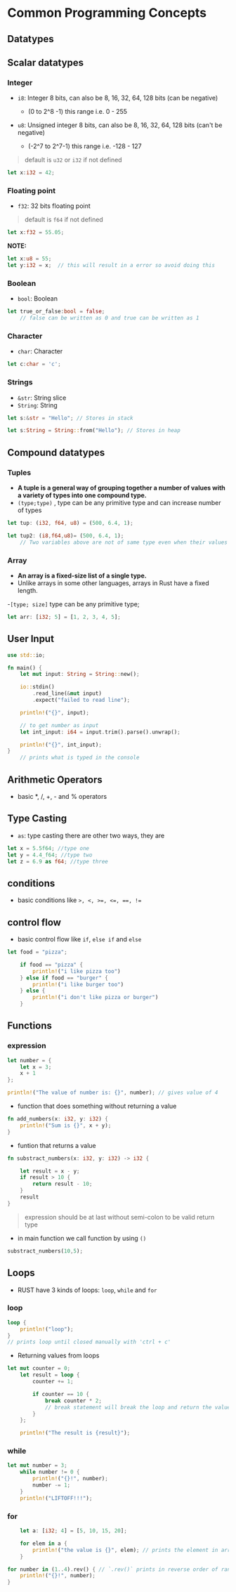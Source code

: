 # Common Programming Concepts

## Datatypes

## Scalar datatypes

### Integer

- `i8`: Integer 8 bits, can also be 8, 16, 32, 64, 128 bits (can be negative)
  - (0 to 2^8 -1) this range i.e. 0 - 255
- `u8`: Unsigned integer 8 bits, can also be 8, 16, 32, 64, 128 bits (can't be negative)

  - (-2^7 to 2^7-1) this range i.e. -128 - 127

> default is `u32` or `i32` if not defined

```rust
let x:i32 = 42;
```

### Floating point

- `f32`: 32 bits floating point

> default is `f64` if not defined

```rust
let x:f32 = 55.05;
```

**NOTE:**

```rust
let x:u8 = 55;
let y:i32 = x;  // this will result in a error so avoid doing this
```

### Boolean

- `bool`: Boolean

```rust
let true_or_false:bool = false;
    // false can be written as 0 and true can be written as 1
```

### Character

- `char`: Character

```rust
let c:char = 'c';
```

### Strings

- `&str`: String slice
- `String`: String

```rust
let s:&str = "Hello"; // Stores in stack

let s:String = String::from("Hello"); // Stores in heap
```

## Compound datatypes

### Tuples

- **A tuple is a general way of grouping together a number of values with a variety of types into one compound type.**
- `(type;type)` , type can be any primitive type and can increase number of types

```rust
let tup: (i32, f64, u8) = (500, 6.4, 1);

let tup2: (i8,f64,u8)= (500, 6.4, 1);
    // Two variables above are not of same type even when their values are same
```

### Array

- **An array is a fixed-size list of a single type.**
- Unlike arrays in some other languages, arrays in Rust have a fixed length.

-`[type; size]` type can be any primitive type;

```rust
let arr: [i32; 5] = [1, 2, 3, 4, 5];
```

## User Input

```rust
use std::io;

fn main() {
    let mut input: String = String::new();

    io::stdin()
        .read_line(&mut input)
        .expect("failed to read line");

    println!("{}", input);

    // to get number as input
    let int_input: i64 = input.trim().parse().unwrap();

    println!("{}", int_input);
}
    // prints what is typed in the console
```

## Arithmetic Operators

- basic \*, /, +, - and % operators

## Type Casting

- `as`: type casting there are other two ways, they are

```rust
let x = 5.5f64; //type one
let y = 4.4_f64; //type two
let z = 6.9 as f64; //type three
```

## conditions

- basic conditions like `>, <, >=, <=, ==, !=`

## control flow

- basic control flow like `if`, `else if` and `else`

```rust
let food = "pizza";

    if food == "pizza" {
        println!("i like pizza too")
    } else if food == "burger" {
        println!("i like burger too")
    } else {
        println!("i don't like pizza or burger")
    }
```

## Functions

### expression

```rust
let number = {
    let x = 3;
    x + 1
};

println!("The value of number is: {}", number); // gives value of 4
```

- function that does something without returning a value

```rust
fn add_numbers(x: i32, y: i32) {
    println!("Sum is {}", x + y);
}
```

- funtion that returns a value

```rust
fn substract_numbers(x: i32, y: i32) -> i32 {

    let result = x - y;
    if result > 10 {
        return result - 10;
    }
    result
}
```

> expression should be at last without semi-colon to be valid return type

- in main function we call function by using `()`

```rust
substract_numbers(10,5);
```

## Loops

- RUST have 3 kinds of loops: `loop`, `while` and `for`

### loop

```rust
loop {
    println!("loop");
}
// prints loop until closed manually with 'ctrl + c'
```

- Returning values from loops

```rust
let mut counter = 0;
    let result = loop {
        counter += 1;

        if counter == 10 {
            break counter * 2;
            // break statement will break the loop and return the value
        }
    };

    println!("The result is {result}");
```

### while

```rust
let mut number = 3;
    while number != 0 {
        println!("{}!", number);
        number -= 1;
    }
    println!("LIFTOFF!!!");
```

### for

```rust
    let a: [i32; 4] = [5, 10, 15, 20];

    for elem in a {
        println!("the value is {}", elem); // prints the element in array
    }
```

```rust
for number in (1..4).rev() { // `.rev()` prints in reverse order of range, removing rev will print in order
    println!("{}!", number);
}
```
